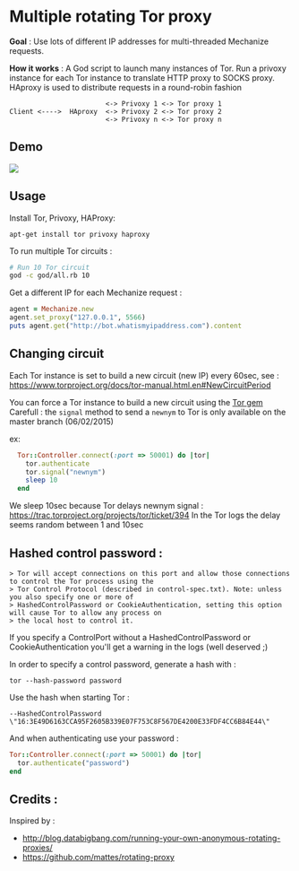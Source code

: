 Multiple rotating Tor proxy
===========================

__Goal__ : Use lots of different IP addresses for multi-threaded Mechanize requests.

__How it works__ : A God script to launch many instances of Tor. Run a privoxy instance for each Tor instance to translate HTTP proxy to SOCKS proxy. HAproxy is used to distribute requests in a round-robin fashion


```
                        <-> Privoxy 1 <-> Tor proxy 1
Client <---->  HAproxy  <-> Privoxy 2 <-> Tor proxy 2
                        <-> Privoxy n <-> Tor proxy n
```


Demo
----

![](https://github.com/vdaubry/tor-privoxy/blob/master/terminal.gif)


Usage
-----

Install Tor, Privoxy, HAProxy:

    apt-get install tor privoxy haproxy

To run multiple Tor circuits :

```bash
# Run 10 Tor circuit
god -c god/all.rb 10
```

Get a different IP for each Mechanize request :

```ruby
agent = Mechanize.new
agent.set_proxy("127.0.0.1", 5566)
puts agent.get("http://bot.whatismyipaddress.com").content
```

Changing circuit
----------------

Each Tor instance is set to build a new circuit (new IP) every 60sec, see : https://www.torproject.org/docs/tor-manual.html.en#NewCircuitPeriod

You can force a Tor instance to build a new circuit using the [Tor gem](https://github.com/bendiken/tor-ruby)
Carefull : the ```signal``` method to send a ```newnym``` to Tor is only available on the master branch (06/02/2015)


ex:

```ruby
  Tor::Controller.connect(:port => 50001) do |tor|
    tor.authenticate
    tor.signal("newnym")
    sleep 10
  end
```

We sleep 10sec because Tor delays newnym signal : https://trac.torproject.org/projects/tor/ticket/394
In the Tor logs the delay seems random between 1 and 10sec


Hashed control password :
-------------------------

    > Tor will accept connections on this port and allow those connections to control the Tor process using the 
    > Tor Control Protocol (described in control-spec.txt). Note: unless you also specify one or more of 
    > HashedControlPassword or CookieAuthentication, setting this option will cause Tor to allow any process on 
    > the local host to control it.
    
If you specify a ControlPort without a HashedControlPassword or CookieAuthentication you'll get a warning in the logs (well deserved ;)

In order to specify a control password, generate a hash with :

```tor --hash-password password```

Use the hash when starting Tor : 

```--HashedControlPassword \"16:3E49D6163CCA95F2605B339E07F753C8F567DE4200E33FDF4CC6B84E44\"```

And when authenticating use your password :

```ruby
Tor::Controller.connect(:port => 50001) do |tor|
  tor.authenticate("password")
end
```


Credits :
---------

Inspired by : 

* http://blog.databigbang.com/running-your-own-anonymous-rotating-proxies/
* https://github.com/mattes/rotating-proxy